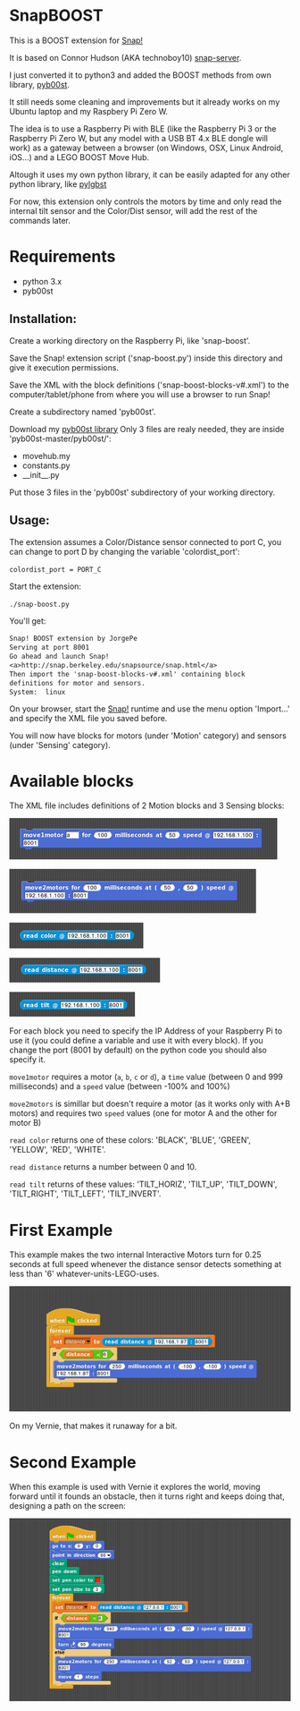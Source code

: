 # SnapBOOST
This is a BOOST extension for [Snap!](http://snap.berkeley.edu/)

It is based on Connor Hudson (AKA technoboy10) [snap-server](https://github.com/technoboy10/snap-server).

I just converted it to python3 and added the BOOST methods from own library, [pyb00st](https://github.com/JorgePe/pyb00st).

It still needs some cleaning and improvements but it already works on my Ubuntu laptop and my Raspbery Pi Zero W.

The idea is to use a Raspberry Pi with BLE (like the Raspberry Pi 3 or the Raspberry Pi Zero W, but any
model with a USB BT 4.x BLE dongle will work) as a gateway between a browser (on Windows, OSX, Linux
Android, iOS...) and a LEGO BOOST Move Hub.

Altough it uses my own python library, it can be easily adapted for any other python library, like [pylgbst](https://github.com/undera/pylgbst)

For now, this extension only controls the motors by time and only read the internal tilt sensor
and the Color/Dist sensor, will add the rest of the commands later.


# Requirements

- python 3.x
- pyb00st


## Installation:

Create a working directory on the Raspberry Pi, like 'snap-boost'.

Save the Snap! extension script ('snap-boost.py') inside this directory and give it execution permissions.

Save the XML with the block definitions ('snap-boost-blocks-v#.xml') to the computer/tablet/phone
from where you will use a browser to run Snap!

Create a subdirectory named 'pyb00st'.

Download my [pyb00st library](https://github.com/JorgePe/pyb00st/archive/master.zip)
Only 3 files are realy needed, they are inside 'pyb00st-master/pyb00st/':

- movehub.my
- constants.py
- \_\_init\_\_.py

Put those 3 files in the 'pyb00st' subdirectory of your working directory. 


## Usage:

The extension assumes a Color/Distance sensor connected to port C, you can change to port D
by changing the variable 'colordist_port':

`colordist_port = PORT_C`


Start the extension:

`./snap-boost.py`

You'll get:

```
Snap! BOOST extension by JorgePe
Serving at port 8001
Go ahead and launch Snap!
<a>http://snap.berkeley.edu/snapsource/snap.html</a>
Then import the 'snap-boost-blocks-v#.xml' containing block definitions for motor and sensors.
System:  linux
```

On your browser, start the [Snap!](http://snap.berkeley.edu/snapsource/snap.html) runtime and use the menu option
'Import...' and specify the XML file you saved before.

You will now have blocks for motors (under 'Motion' category) and sensors (under 'Sensing' category).


# Available blocks

The XML file includes definitions of 2 Motion blocks and 3 Sensing blocks:

![](https://github.com/JorgePe/SnapBOOST/blob/master/images/move1motor.png)

![](https://github.com/JorgePe/SnapBOOST/blob/master/images/move2motors.png)

![](https://github.com/JorgePe/SnapBOOST/blob/master/images/read_color.png)

![](https://github.com/JorgePe/SnapBOOST/blob/master/images/read_distance.png)

![](https://github.com/JorgePe/SnapBOOST/blob/master/images/read_tilt.png)

For each block you need to specify the IP Address of your Raspberry Pi to use it (you could define a
variable and use it with every block). If you change the port (8001 by default) on the python code you
should also specify it.

`move1motor` requires a motor (`a`, `b`, `c` or `d`), a `time` value (between 0 and 999 milliseconds)
and a `speed` value (between -100% and 100%)

`move2motors` is simillar but doesn't require a motor (as it works only with A+B motors) and requires
two `speed` values (one for motor A and the other for motor B)

`read color` returns one of these colors: 'BLACK', 'BLUE', 'GREEN', 'YELLOW', 'RED', 'WHITE'.

`read distance` returns a number between 0 and 10.

`read tilt` returns of these values: 'TILT_HORIZ', 'TILT_UP', 'TILT_DOWN', 'TILT_RIGHT', 'TILT_LEFT', 'TILT_INVERT'.


# First Example

This example makes the two internal Interactive Motors turn for 0.25 seconds at full speed whenever the
distance sensor detects something at less than '6' whatever-units-LEGO-uses.

![](https://github.com/JorgePe/SnapBOOST/blob/master/images/example01.png)

On my Vernie, that makes it runaway for a bit.


# Second Example

When this example is used with Vernie it explores the world, moving forward until it founds an obstacle, then it turns right and keeps doing that, designing a path on the screen:

![](https://github.com/JorgePe/SnapBOOST/blob/master/images/example02.png)
